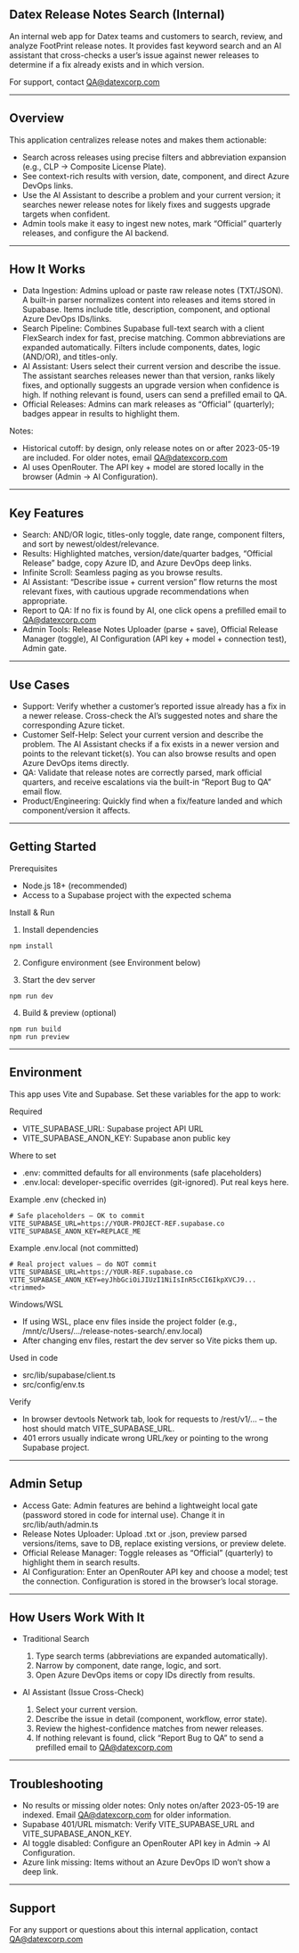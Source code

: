 ## Datex Release Notes Search (Internal)

An internal web app for Datex teams and customers to search, review, and analyze FootPrint release notes. It provides fast keyword search and an AI assistant that cross-checks a user’s issue against newer releases to determine if a fix already exists and in which version.

For support, contact QA@datexcorp.com

---

## Overview

This application centralizes release notes and makes them actionable:

- Search across releases using precise filters and abbreviation expansion (e.g., CLP → Composite License Plate).
- See context-rich results with version, date, component, and direct Azure DevOps links.
- Use the AI Assistant to describe a problem and your current version; it searches newer release notes for likely fixes and suggests upgrade targets when confident.
- Admin tools make it easy to ingest new notes, mark “Official” quarterly releases, and configure the AI backend.

---

## How It Works

- Data Ingestion: Admins upload or paste raw release notes (TXT/JSON). A built-in parser normalizes content into releases and items stored in Supabase. Items include title, description, component, and optional Azure DevOps IDs/links.
- Search Pipeline: Combines Supabase full-text search with a client FlexSearch index for fast, precise matching. Common abbreviations are expanded automatically. Filters include components, dates, logic (AND/OR), and titles-only.
- AI Assistant: Users select their current version and describe the issue. The assistant searches releases newer than that version, ranks likely fixes, and optionally suggests an upgrade version when confidence is high. If nothing relevant is found, users can send a prefilled email to QA.
- Official Releases: Admins can mark releases as “Official” (quarterly); badges appear in results to highlight them.

Notes:

- Historical cutoff: by design, only release notes on or after 2023-05-19 are included. For older notes, email QA@datexcorp.com
- AI uses OpenRouter. The API key + model are stored locally in the browser (Admin → AI Configuration).

---

## Key Features

- Search: AND/OR logic, titles-only toggle, date range, component filters, and sort by newest/oldest/relevance.
- Results: Highlighted matches, version/date/quarter badges, “Official Release” badge, copy Azure ID, and Azure DevOps deep links.
- Infinite Scroll: Seamless paging as you browse results.
- AI Assistant: “Describe issue + current version” flow returns the most relevant fixes, with cautious upgrade recommendations when appropriate.
- Report to QA: If no fix is found by AI, one click opens a prefilled email to QA@datexcorp.com
- Admin Tools: Release Notes Uploader (parse + save), Official Release Manager (toggle), AI Configuration (API key + model + connection test), Admin gate.

---

## Use Cases

- Support: Verify whether a customer’s reported issue already has a fix in a newer release. Cross-check the AI’s suggested notes and share the corresponding Azure ticket.
- Customer Self-Help: Select your current version and describe the problem. The AI Assistant checks if a fix exists in a newer version and points to the relevant ticket(s). You can also browse results and open Azure DevOps items directly.
- QA: Validate that release notes are correctly parsed, mark official quarters, and receive escalations via the built-in “Report Bug to QA” email flow.
- Product/Engineering: Quickly find when a fix/feature landed and which component/version it affects.

---

## Getting Started

Prerequisites

- Node.js 18+ (recommended)
- Access to a Supabase project with the expected schema

Install & Run

1) Install dependencies

```
npm install
```

2) Configure environment (see Environment below)

3) Start the dev server

```
npm run dev
```

4) Build & preview (optional)

```
npm run build
npm run preview
```

---

## Environment

This app uses Vite and Supabase. Set these variables for the app to work:

Required

- VITE_SUPABASE_URL: Supabase project API URL
- VITE_SUPABASE_ANON_KEY: Supabase anon public key

Where to set

- .env: committed defaults for all environments (safe placeholders)
- .env.local: developer-specific overrides (git-ignored). Put real keys here.

Example .env (checked in)

```
# Safe placeholders – OK to commit
VITE_SUPABASE_URL=https://YOUR-PROJECT-REF.supabase.co
VITE_SUPABASE_ANON_KEY=REPLACE_ME
```

Example .env.local (not committed)

```
# Real project values – do NOT commit
VITE_SUPABASE_URL=https://YOUR-REF.supabase.co
VITE_SUPABASE_ANON_KEY=eyJhbGciOiJIUzI1NiIsInR5cCI6IkpXVCJ9...<trimmed>
```

Windows/WSL

- If using WSL, place env files inside the project folder (e.g., /mnt/c/Users/.../release-notes-search/.env.local)
- After changing env files, restart the dev server so Vite picks them up.

Used in code

- src/lib/supabase/client.ts
- src/config/env.ts

Verify

- In browser devtools Network tab, look for requests to /rest/v1/... – the host should match VITE_SUPABASE_URL.
- 401 errors usually indicate wrong URL/key or pointing to the wrong Supabase project.

---

## Admin Setup

- Access Gate: Admin features are behind a lightweight local gate (password stored in code for internal use). Change it in src/lib/auth/admin.ts
- Release Notes Uploader: Upload .txt or .json, preview parsed versions/items, save to DB, replace existing versions, or preview delete.
- Official Release Manager: Toggle releases as “Official” (quarterly) to highlight them in search results.
- AI Configuration: Enter an OpenRouter API key and choose a model; test the connection. Configuration is stored in the browser’s local storage.

---

## How Users Work With It

- Traditional Search
  1) Type search terms (abbreviations are expanded automatically).
  2) Narrow by component, date range, logic, and sort.
  3) Open Azure DevOps items or copy IDs directly from results.

- AI Assistant (Issue Cross-Check)
  1) Select your current version.
  2) Describe the issue in detail (component, workflow, error state).
  3) Review the highest-confidence matches from newer releases.
  4) If nothing relevant is found, click “Report Bug to QA” to send a prefilled email to QA@datexcorp.com

---

## Troubleshooting

- No results or missing older notes: Only notes on/after 2023-05-19 are indexed. Email QA@datexcorp.com for older information.
- Supabase 401/URL mismatch: Verify VITE_SUPABASE_URL and VITE_SUPABASE_ANON_KEY.
- AI toggle disabled: Configure an OpenRouter API key in Admin → AI Configuration.
- Azure link missing: Items without an Azure DevOps ID won’t show a deep link.

---

## Support

For any support or questions about this internal application, contact QA@datexcorp.com

